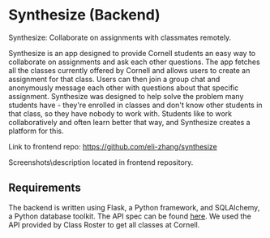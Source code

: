 # Synthesize (Backend)
Synthesize: Collaborate on assignments with classmates remotely.

Synthesize is an app designed to provide Cornell students an easy way to collaborate on assignments and ask each other questions. The app fetches all the classes currently offered by Cornell and allows users to create an assignment for that class. Users can then join a group chat and anonymously message each other with questions about that specific assignment. Synthesize was designed to help solve the problem many students have - they're enrolled in classes and don't know other students in that class, so they have nobody to work with. Students like to work collaboratively and often learn better that way, and Synthesize creates a platform for this.

Link to frontend repo: https://github.com/eli-zhang/synthesize

Screenshots\description located in frontend repository.

## Requirements
The backend is written using Flask, a Python framework, and SQLAlchemy, a Python database toolkit. The API spec can be found [here](https://paper.dropbox.com/doc/Synthesize-API-Spec-FCyFQlO0rDT2SzkGlWoh2). We used the API provided by Class Roster to get all classes at Cornell.
